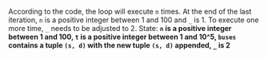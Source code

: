 According to the code, the loop will execute `n` times. At the end of the last iteration, `n` is a positive integer between 1 and 100 and `_` is 1. To execute one more time, `_` needs to be adjusted to 2.
State: **`n` is a positive integer between 1 and 100, `t` is a positive integer between 1 and 10^5, `buses` contains a tuple `(s, d)` with the new tuple `(s, d)` appended, `_` is 2**